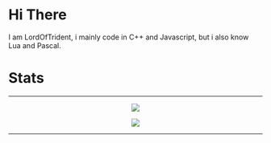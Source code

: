 # Hi There
I am LordOfTrident, i mainly code in C++ and Javascript, but i also know Lua and Pascal.

# Stats
---
<p align="center">
  <a href="#">
    <img align="center" src="https://github-readme-stats.vercel.app/api?username=LordsTrident&show_icons=true&theme=nord&border_radius=10" />
  </a>
</p>
<p align="center">
  <a href="#">
    <img align="center" src="https://github-readme-stats.vercel.app/api/top-langs/?username=LordsTrident&theme=nord&border_radius=10&layout=compact" />
  </a>
</p>

---

